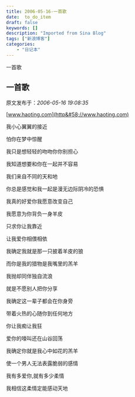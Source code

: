 ```yaml
---
title: 2006-05-16-一首歌
date:  to_do_item
draft: false
keywords: []
description: "Imported from Sina Blog"
tags: ["新浪博客"]
categories: 
    - "日记本"
---
```

一首歌
## 一首歌

 原文发布于：*2006-05-16 19:08:35*

[www.haoting.com](http&#58;//www.haoting.com)

我小心翼翼的接近

怕你在梦中惊醒

我只是想轻轻的吻吻你你别担心

我知道想要和你在一起并不容易

我们来自不同的天和地

你总是感觉和我一起是漫无边际阴冷的恐惧

我真的好爱你我愿意改变自己

我愿意为你背负一身羊皮

只求你让我靠近

让我爱你相偎相依

我确定我就是那一只披着羊皮的狼

而你是我的猎物是我嘴里的羔羊

我抛却同伴独自流浪

就是不愿别人把你分享

我确定这一辈子都会在你身旁

带着火热的心随你到任何地方

你让我痴让我狂

爱你的嚎叫还在山谷回荡

我确定你就是我心中如花的羔羊

使一个男人无法表露脆弱的感情

我有多爱你,就有多少柔情

我相信这柔情定能感动天地



